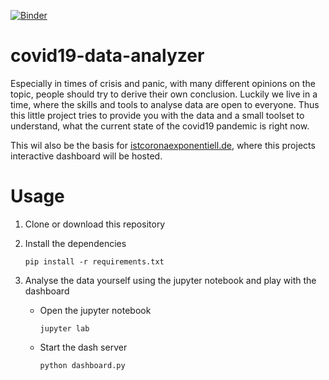 [![Binder](https://mybinder.org/badge_logo.svg)](https://mybinder.org/v2/gh/s-weigand/covid19-data-analyzer/master?urlpath=lab%2Ftree%2Fdev_nb.ipynb)

# covid19-data-analyzer

Especially in times of crisis and panic, with many different opinions on the topic, people should try to derive their own conclusion.
Luckily we live in a time, where the skills and tools to analyse data are open to everyone.
Thus this little project tries to provide you with the data and a small toolset
to understand, what the current state of the covid19 pandemic is right now.

This wil also be the basis for [istcoronaexponentiell.de](https://vm-1.istcoronaexponentiell.de/),
where this projects interactive dashboard will be hosted.

# Usage

1. Clone or download this repository

2. Install the dependencies

   ```
   pip install -r requirements.txt
   ```

3. Analyse the data yourself using the jupyter notebook and play with the dashboard

   - Open the jupyter notebook

     ```
     jupyter lab
     ```

   - Start the dash server

     ```
     python dashboard.py
     ```
